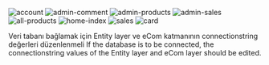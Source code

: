 
![account](https://user-images.githubusercontent.com/59448237/213880930-f7e89b83-a6ac-4ea3-b4fe-311466f3b1f6.png)
![admin-comment](https://user-images.githubusercontent.com/59448237/213880932-e6961d91-d113-4037-b803-d2d264c89f6d.png)
![admin-products](https://user-images.githubusercontent.com/59448237/213880940-661e6f99-61cd-489c-b500-7fabdfe49083.png)
![admin-sales](https://user-images.githubusercontent.com/59448237/213880942-98496fc3-81ec-4b99-9c59-4b467c0e1d18.png)
![all-products](https://user-images.githubusercontent.com/59448237/213880946-9ff1028a-0cf7-4abd-aa5e-7aa0c92687e3.png)
![home-index](https://user-images.githubusercontent.com/59448237/213880955-3d775e1b-0666-4599-bc59-39be6df06ae3.png)
![sales](https://user-images.githubusercontent.com/59448237/213880980-562994d9-f00f-4e0e-93ff-861229998989.png)
![card](https://user-images.githubusercontent.com/59448237/213880982-b12f3f26-aa86-4b8e-acd1-8d0895f1d337.png)

Veri tabanı bağlamak için Entity layer ve eCom katmanının connectionstring değerleri düzenlenmeli
If the database is to be connected, the connectionstring values of the Entity layer and eCom layer should be edited.
